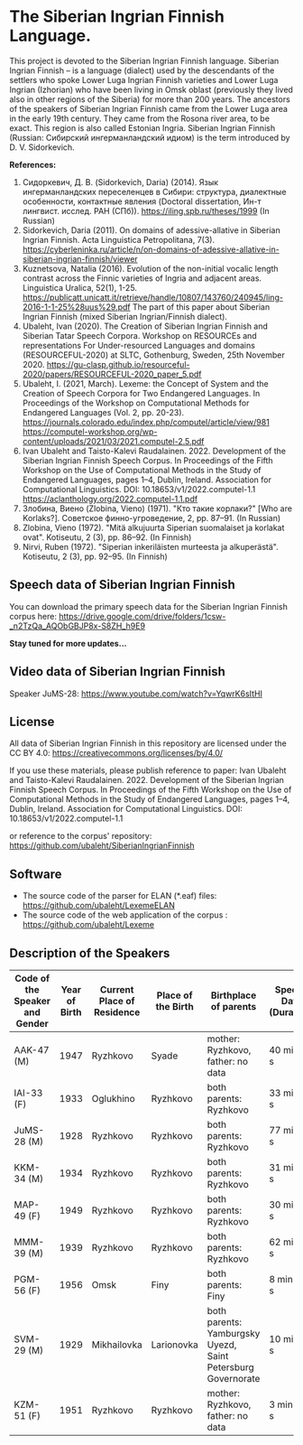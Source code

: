 ﻿# The Siberian Ingrian Finnish Language. 
This project is devoted to the Siberian Ingrian Finnish language. Siberian Ingrian Finnish – is a language (dialect) used by the descendants of the settlers who spoke Lower Luga Ingrian Finnish varieties and Lower Luga Ingrian (Izhorian) who have been living in Omsk oblast (previously they lived also in other regions of the Siberia) for more than 200 years. The ancestors of the speakers of Siberian Ingrian Finnish came from the Lower Luga area in the early 19th century. They came from the Rosona river area, to be exact. This region is also called Estonian Ingria. Siberian Ingrian Finnish (Russian: Сибирский ингерманландский идиом) is the term introduced by D. V. Sidorkevich.

**References:**
1. Сидоркевич, Д. В. (Sidorkevich, Daria) (2014). Язык ингерманландских переселенцев в Сибири: структура, диалектные особенности, контактные явления (Doctoral dissertation, Ин-т лингвист. исслед. РАН (СПб)). https://iling.spb.ru/theses/1999 (In Russian)
2. Sidorkevich, Daria (2011). On domains of adessive-allative in Siberian Ingrian Finnish. Acta Linguistica Petropolitana, 7(3). https://cyberleninka.ru/article/n/on-domains-of-adessive-allative-in-siberian-ingrian-finnish/viewer
3. Kuznetsova, Natalia (2016). Evolution of the non-initial vocalic length contrast across the Finnic varieties of Ingria and adjacent areas. Linguistica Uralica, 52(1), 1-25. https://publicatt.unicatt.it/retrieve/handle/10807/143760/240945/ling-2016-1-1-25%28uus%29.pdf The part of this paper about Siberian Ingrian Finnish (mixed Siberian Ingrian/Finnish dialect).
4. Ubaleht, Ivan (2020). The Creation of Siberian Ingrian Finnish and Siberian Tatar Speech Corpora. Workshop on RESOURCEs and representations For Under-resourced Languages and domains (RESOURCEFUL-2020) at SLTC, Gothenburg, Sweden, 25th November 2020. https://gu-clasp.github.io/resourceful-2020/papers/RESOURCEFUL-2020_paper_5.pdf
5. Ubaleht, I. (2021, March). Lexeme: the Concept of System and the Creation of Speech Corpora for Two Endangered Languages. In Proceedings of the Workshop on Computational Methods for Endangered Languages (Vol. 2, pp. 20-23).
https://journals.colorado.edu/index.php/computel/article/view/981 
https://computel-workshop.org/wp-content/uploads/2021/03/2021.computel-2.5.pdf
6. Ivan Ubaleht and Taisto-Kalevi Raudalainen. 2022. Development of the Siberian Ingrian Finnish Speech Corpus. In Proceedings of the Fifth Workshop on the Use of Computational Methods in the Study of Endangered Languages, pages 1–4, Dublin, Ireland. Association for Computational Linguistics.
DOI: 10.18653/v1/2022.computel-1.1
https://aclanthology.org/2022.computel-1.1.pdf
7. Злобина, Виено (Zlobina, Vieno) (1971). "Кто такие корлаки?" [Who are Korlaks?]. Советское финно-угроведение, 2, pp. 87–91. (In Russian)
8. Zlobina, Vieno (1972). "Mitä alkujuurta Siperian suomalaiset ja korlakat ovat". Kotiseutu, 2 (3), pp. 86–92. (In Finnish)
9. Nirvi, Ruben (1972). "Siperian inkeriläisten murteesta ja alkuperästä". Kotiseutu, 2 (3), pp. 92–95. (In Finnish)


## Speech data of Siberian Ingrian Finnish

You can download the primary speech data for the Siberian Ingrian Finnish corpus here: 
https://drive.google.com/drive/folders/1csw-_n2TzQa_AQObGBJP8x-S8ZH_h9E9

**Stay tuned for more updates...**

## Video data of Siberian Ingrian Finnish

Speaker JuMS-28: https://www.youtube.com/watch?v=YqwrK6sItHI

## License

All data of Siberian Ingrian Finnish in this repository are licensed under the CC BY 4.0: https://creativecommons.org/licenses/by/4.0/

If you use these materials, please publish reference to paper: 
Ivan Ubaleht and Taisto-Kalevi Raudalainen. 2022. Development of the Siberian Ingrian Finnish Speech Corpus. In Proceedings of the Fifth Workshop on the Use of Computational Methods in the Study of Endangered Languages, pages 1–4, Dublin, Ireland. Association for Computational Linguistics.
DOI: 10.18653/v1/2022.computel-1.1

or reference to the corpus' repository: https://github.com/ubaleht/SiberianIngrianFinnish

## Software

- The source code of the parser for ELAN (\*.eaf) files: https://github.com/ubaleht/LexemeELAN
- The source code of the web application of the corpus : https://github.com/ubaleht/Lexeme


## Description of the Speakers

|Code of the Speaker and Gender| Year of Birth|Current Place of Residence|Place of the Birth|Birthplace of parents|Speech Data (Duration)|
|---|---|---|---|---|---|
|AAK-47 (M)|1947|Ryzhkovo|Syade|mother: Ryzhkovo, father: no data |40 min 57 s|
|IAI-33 (F)|1933|Oglukhino|Ryzhkovo|both parents: Ryzhkovo|33 min 14 s|
|JuMS-28 (M)|1928|Ryzhkovo|Ryzhkovo|both parents: Ryzhkovo|77 min 53 s|
|KKM-34 (M)|1934|Ryzhkovo|Ryzhkovo|both parents: Ryzhkovo|31 min 29 s|
|MAP-49 (F)|1949|Ryzhkovo|Ryzhkovo|both parents: Ryzhkovo|30 min 36 s|
|MMM-39 (M)|1939|Ryzhkovo|Ryzhkovo|both parents: Ryzhkovo|62 min 20 s|
|PGM-56 (F)|1956|Omsk|Finy|both parents: Finy|8 min 20 s
|SVM-29 (M)|1929|Mikhailovka|Larionovka|both parents: Yamburgsky Uyezd, Saint Petersburg Governorate|10 min 36 s|
|KZM-51 (F)|1951|Ryzhkovo|Ryzhkovo|mother: Ryzhkovo, father: no data|3 min 35 s|
